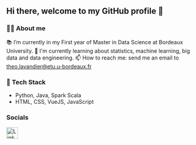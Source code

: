 ## Hi there, welcome to my GitHub profile 👋

### 🧏‍♂️ About me 
📚 I’m currently in my First year of Master in Data Science at Bordeaux University.
🌱 I'm currently learning about statistics, machine learning, big data and data engineering.
📫 How to reach me: send me an email to theo.lavandier@etu.u-bordeaux.fr

### 🔨 Tech Stack
- Python, Java, Spark Scala
- HTML, CSS, VueJS, JavaScript

### Socials

<a href="https://www.linkedin.com/in/théo-lavandier-4855b7268/">
  <img src="https://img.freepik.com/vecteurs-premium/logo-linkedin-carre-isole-fond-blanc_469489-892.jpg" alt="LinkedIn" width="30" height="30"/>
</a>

<!--
**Hisqkq/Hisqkq** is a ✨ _special_ ✨ repository because its `README.md` (this file) appears on your GitHub profile.

Here are some ideas to get you started:

- 🔭 I’m currently working on ...
- 🌱 I’m currently learning ...
- 👯 I’m looking to collaborate on ...
- 🤔 I’m looking for help with ...
- 💬 Ask me about ...
- 📫 How to reach me: ...
- 😄 Pronouns: ...
- ⚡ Fun fact: ...
-->
